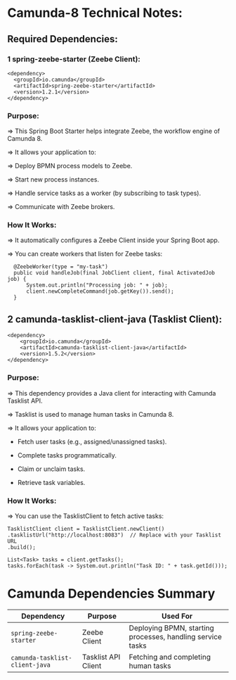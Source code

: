# Camunda-8 Technical Notes:

## Required Dependencies:

### 1 spring-zeebe-starter (Zeebe Client):

    <dependency>
      <groupId>io.camunda</groupId>
      <artifactId>spring-zeebe-starter</artifactId>
      <version>1.2.1</version>
    </dependency>

### Purpose:

=> This Spring Boot Starter helps integrate Zeebe, the workflow engine of Camunda 8.

=> It allows your application to:

=> Deploy BPMN process models to Zeebe.

=> Start new process instances.

=> Handle service tasks as a worker (by subscribing to task types).

=> Communicate with Zeebe brokers.

### How It Works:

=> It automatically configures a Zeebe Client inside your Spring Boot app.

=> You can create workers that listen for Zeebe tasks:

      @ZeebeWorker(type = "my-task")
      public void handleJob(final JobClient client, final ActivatedJob job) {
          System.out.println("Processing job: " + job);
          client.newCompleteCommand(job.getKey()).send();
      }
## 2 camunda-tasklist-client-java (Tasklist Client):

    <dependency>
        <groupId>io.camunda</groupId>
        <artifactId>camunda-tasklist-client-java</artifactId>
        <version>1.5.2</version>
    </dependency>

### Purpose:

=> This dependency provides a Java client for interacting with Camunda Tasklist API.

=> Tasklist is used to manage human tasks in Camunda 8.

=> It allows your application to:

   - Fetch user tasks (e.g., assigned/unassigned tasks).

   - Complete tasks programmatically.

   - Claim or unclaim tasks.

   - Retrieve task variables.

### How It Works:

=> You can use the TasklistClient to fetch active tasks:

    TasklistClient client = TasklistClient.newClient()
    .tasklistUrl("http://localhost:8083")  // Replace with your Tasklist URL
    .build();

    List<Task> tasks = client.getTasks();
    tasks.forEach(task -> System.out.println("Task ID: " + task.getId()));

# Camunda Dependencies Summary

| Dependency | Purpose | Used For |
|------------|---------|----------|
| `spring-zeebe-starter` | Zeebe Client | Deploying BPMN, starting processes, handling service tasks |
| `camunda-tasklist-client-java` | Tasklist API Client | Fetching and completing human tasks |
